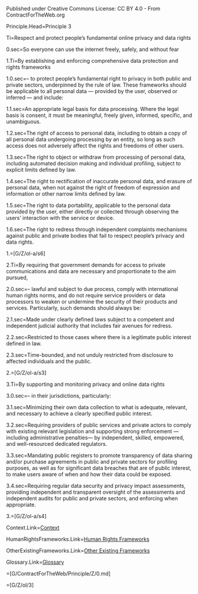 Published under Creative Commons License: CC BY 4.0 - From ContractForTheWeb.org

Principle.Head=Principle 3

Ti=Respect and protect people’s fundamental online privacy and data rights

0.sec=So everyone can use the internet freely, safely, and without fear

1.Ti=By establishing and enforcing comprehensive data protection and rights frameworks

1.0.sec=– to protect people’s fundamental right to privacy in both public and private sectors, underpinned by the rule of law. These frameworks should be applicable to all personal data — provided by the user, observed or inferred — and include:

1.1.sec=An appropriate legal basis for data processing. Where the legal basis is consent, it must be meaningful, freely given, informed, specific, and unambiguous.

1.2.sec=The right of access to personal data, including to obtain a copy of all personal data undergoing processing by an entity, so long as such access does not adversely affect the rights and freedoms of other users.

1.3.sec=The right to object or withdraw from processing of personal data, including automated decision making and individual profiling, subject to explicit limits defined by law.

1.4.sec=The right to rectification of inaccurate personal data, and erasure of personal data, when not against the right of freedom of expression and information or other narrow limits defined by law.

1.5.sec=The right to data portability, applicable to the personal data provided by the user, either directly or collected through observing the users’ interaction with the service or device.

1.6.sec=The right to redress through independent complaints mechanisms against public and private bodies that fail to respect people’s privacy and data rights.

1.=[G/Z/ol-a/s6]

2.Ti=By requiring that government demands for access to private communications and data are necessary and proportionate to the aim pursued,

2.0.sec=– lawful and subject to due process, comply with international human rights norms, and do not require service providers or data processors to weaken or undermine the security of their products and services. Particularly, such demands should always be:

2.1.sec=Made under clearly defined laws subject to a competent and independent judicial authority that includes fair avenues for redress.

2.2.sec=Restricted to those cases where there is a legitimate public interest defined in law.

2.3.sec=Time-bounded, and not unduly restricted from disclosure to affected individuals and the public.

2.=[G/Z/ol-a/s3]

3.Ti=By supporting and monitoring privacy and online data rights

3.0.sec=– in their jurisdictions, particularly:

3.1.sec=Minimizing their own data collection to what is adequate, relevant, and necessary to achieve a clearly specified public interest.

3.2.sec=Requiring providers of public services and private actors to comply with existing relevant legislation and supporting strong enforcement —including administrative penalties— by independent, skilled, empowered, and well-resourced dedicated regulators.

3.3.sec=Mandating public registers to promote transparency of data sharing and/or purchase agreements in public and private sectors for profiling purposes, as well as for significant data breaches that are of public interest, to make users aware of when and how their data could be exposed.

3.4.sec=Requiring regular data security and privacy impact assessments, providing independent and transparent oversight of the assessments and independent audits for public and private sectors, and enforcing when appropriate.

3.=[G/Z/ol-a/s4]

Context.Link=<a href="https://contractfortheweb.org/principles/principles/principle-3-more-info/#section-1">Context</a>

HumanRightsFrameworks.Link=<a href="https://contractfortheweb.org/principles/principles/principle-3-more-info/#section-2">Human Rights Frameworks</a>

OtherExistingFrameworks.Link=<a href="https://contractfortheweb.org/principles/principles/principle-3-more-info/#section-3">Other Existing Frameworks</a>

Glossary.Link=<a href="https://contractfortheweb.org/principles/principles/principle-3-more-info/#section-4">Glossary</a>

=[G/ContractForTheWeb/Principle/Z/0.md]

=[G/Z/ol/3]